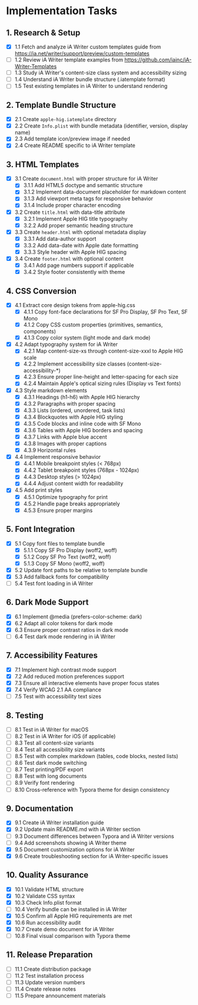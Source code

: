 # Implementation Tasks

## 1. Research & Setup
- [x] 1.1 Fetch and analyze iA Writer custom templates guide from https://ia.net/writer/support/preview/custom-templates
- [ ] 1.2 Review iA Writer template examples from https://github.com/iainc/iA-Writer-Templates
- [ ] 1.3 Study iA Writer's content-size class system and accessibility sizing
- [ ] 1.4 Understand iA Writer bundle structure (.iatemplate format)
- [ ] 1.5 Test existing templates in iA Writer to understand rendering

## 2. Template Bundle Structure
- [x] 2.1 Create `apple-hig.iatemplate` directory
- [x] 2.2 Create `Info.plist` with bundle metadata (identifier, version, display name)
- [x] 2.3 Add template icon/preview image if needed
- [x] 2.4 Create README specific to iA Writer template

## 3. HTML Templates
- [x] 3.1 Create `document.html` with proper structure for iA Writer
  - [x] 3.1.1 Add HTML5 doctype and semantic structure
  - [x] 3.1.2 Implement data-document placeholder for markdown content
  - [x] 3.1.3 Add viewport meta tags for responsive behavior
  - [x] 3.1.4 Include proper character encoding
- [x] 3.2 Create `title.html` with data-title attribute
  - [x] 3.2.1 Implement Apple HIG title typography
  - [x] 3.2.2 Add proper semantic heading structure
- [x] 3.3 Create `header.html` with optional metadata display
  - [x] 3.3.1 Add data-author support
  - [x] 3.3.2 Add data-date with Apple date formatting
  - [x] 3.3.3 Style header with Apple HIG spacing
- [x] 3.4 Create `footer.html` with optional content
  - [x] 3.4.1 Add page numbers support if applicable
  - [x] 3.4.2 Style footer consistently with theme

## 4. CSS Conversion
- [x] 4.1 Extract core design tokens from apple-hig.css
  - [x] 4.1.1 Copy font-face declarations for SF Pro Display, SF Pro Text, SF Mono
  - [x] 4.1.2 Copy CSS custom properties (primitives, semantics, components)
  - [x] 4.1.3 Copy color system (light mode and dark mode)
- [x] 4.2 Adapt typography system for iA Writer
  - [x] 4.2.1 Map content-size-xs through content-size-xxxl to Apple HIG scale
  - [x] 4.2.2 Implement accessibility size classes (content-size-accessibility-*)
  - [x] 4.2.3 Ensure proper line-height and letter-spacing for each size
  - [x] 4.2.4 Maintain Apple's optical sizing rules (Display vs Text fonts)
- [x] 4.3 Style markdown elements
  - [x] 4.3.1 Headings (h1-h6) with Apple HIG hierarchy
  - [x] 4.3.2 Paragraphs with proper spacing
  - [x] 4.3.3 Lists (ordered, unordered, task lists)
  - [x] 4.3.4 Blockquotes with Apple HIG styling
  - [x] 4.3.5 Code blocks and inline code with SF Mono
  - [x] 4.3.6 Tables with Apple HIG borders and spacing
  - [x] 4.3.7 Links with Apple blue accent
  - [x] 4.3.8 Images with proper captions
  - [x] 4.3.9 Horizontal rules
- [x] 4.4 Implement responsive behavior
  - [x] 4.4.1 Mobile breakpoint styles (< 768px)
  - [x] 4.4.2 Tablet breakpoint styles (768px - 1024px)
  - [x] 4.4.3 Desktop styles (> 1024px)
  - [x] 4.4.4 Adjust content width for readability
- [x] 4.5 Add print styles
  - [x] 4.5.1 Optimize typography for print
  - [x] 4.5.2 Handle page breaks appropriately
  - [x] 4.5.3 Ensure proper margins

## 5. Font Integration
- [x] 5.1 Copy font files to template bundle
  - [x] 5.1.1 Copy SF Pro Display (woff2, woff)
  - [x] 5.1.2 Copy SF Pro Text (woff2, woff)
  - [x] 5.1.3 Copy SF Mono (woff2, woff)
- [x] 5.2 Update font paths to be relative to template bundle
- [x] 5.3 Add fallback fonts for compatibility
- [ ] 5.4 Test font loading in iA Writer

## 6. Dark Mode Support
- [x] 6.1 Implement @media (prefers-color-scheme: dark)
- [x] 6.2 Adapt all color tokens for dark mode
- [x] 6.3 Ensure proper contrast ratios in dark mode
- [ ] 6.4 Test dark mode rendering in iA Writer

## 7. Accessibility Features
- [x] 7.1 Implement high contrast mode support
- [x] 7.2 Add reduced motion preferences support
- [x] 7.3 Ensure all interactive elements have proper focus states
- [x] 7.4 Verify WCAG 2.1 AA compliance
- [ ] 7.5 Test with accessibility text sizes

## 8. Testing
- [ ] 8.1 Test in iA Writer for macOS
- [ ] 8.2 Test in iA Writer for iOS (if applicable)
- [ ] 8.3 Test all content-size variants
- [ ] 8.4 Test all accessibility size variants
- [ ] 8.5 Test with complex markdown (tables, code blocks, nested lists)
- [ ] 8.6 Test dark mode switching
- [ ] 8.7 Test printing/PDF export
- [ ] 8.8 Test with long documents
- [ ] 8.9 Verify font rendering
- [ ] 8.10 Cross-reference with Typora theme for design consistency

## 9. Documentation
- [x] 9.1 Create iA Writer installation guide
- [x] 9.2 Update main README.md with iA Writer section
- [ ] 9.3 Document differences between Typora and iA Writer versions
- [ ] 9.4 Add screenshots showing iA Writer theme
- [x] 9.5 Document customization options for iA Writer
- [x] 9.6 Create troubleshooting section for iA Writer-specific issues

## 10. Quality Assurance
- [x] 10.1 Validate HTML structure
- [x] 10.2 Validate CSS syntax
- [x] 10.3 Check Info.plist format
- [ ] 10.4 Verify bundle can be installed in iA Writer
- [x] 10.5 Confirm all Apple HIG requirements are met
- [x] 10.6 Run accessibility audit
- [x] 10.7 Create demo document for iA Writer
- [ ] 10.8 Final visual comparison with Typora theme

## 11. Release Preparation
- [ ] 11.1 Create distribution package
- [ ] 11.2 Test installation process
- [ ] 11.3 Update version numbers
- [ ] 11.4 Create release notes
- [ ] 11.5 Prepare announcement materials
